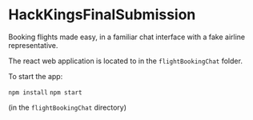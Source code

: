 # HackKingsFinalSubmission

Booking flights made easy, in a familiar chat interface with a fake airline representative.

The react web application is located to in the `flightBookingChat` folder.

To start the app: 

`npm install`
`npm start`

(in the `flightBookingChat` directory)